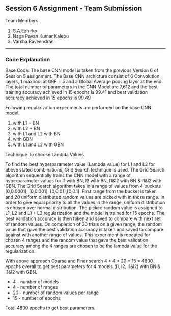 
## Session 6 Assignment - Team Submission
Team Members
1. S.A.Ezhirko
2. Naga Pavan Kumar Kalepu
3. Varsha Raveendran
**********************************************************************************************************************

### Code Explanation

Base Code: The base CNN model is taken from the previous Version 6 of Session 5 assignment. The Base CNN archicture consist of 6 Convolution layers, 1 maxpool at GRF = 5 and a Global Average pooling layer at the end. The total number of parameters in the CNN Model are 7,612 and the best training accuracy achieved in 15 epochs is 99.41 and best validation accuracy achieved in 15 epochs is 99.49

Following regularization experiments are performed on the base CNN model.
1.	with L1 + BN
2.	with L2 + BN
3.	with L1 and L2 with BN
4.	with GBN
5.	with L1 and L2 with GBN

Technique To choose Lambda Values

  To find the best hyperparameter value (Lambda value) for L1 and L2 for above stated combinations, Grid Search technique is used. The Grid Search algorithm sequentially trains the CNN model with a range of hyperparameter values for l1 with BN, l2 with BN, l1&l2 with BN & l1&l2 with GBN. The Grid Search algorithm takes in a range of values from 4 buckets [0,0.0001], [0,0.001], [0,0.01],[0,0.1]. First range from the bucket is taken and 20 uniform distributed random values are picked with in those range. In order to give equal priority to all the values in the range, uniform distribution is chosen over normal distribution. The picked random value is assigned to L1, L2 and L1 + L2 regularization and the model is trained for 15 epochs. The best validation accuracy is then taken and saved to compare with next set of random values. On completion of 20 trials on a given range, the random value that gave the best validation accuracy is taken and saved to compare against with another range of values. This experiment is repeated for chosen 4 ranges and the random value that gave the best validation accuracy among the 4 ranges are chosen to be the lambda value for the regularization.

With above approach Coarse and Finer search 4 * 4 * 20 * 15 = 4800 epochs overall to get best parameters for 4 models (l1, l2, l1&l2) with BN & l1&l2 with GBN.
- 4 - number of models
- 4 - number of ranges
- 20 - number of random values per range
- 15 - number of epochs
  
Total 4800 epochs to get best parameters.
